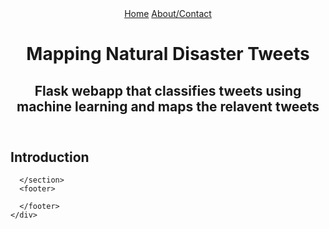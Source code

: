 <!DOCTYPE html>
<html lang="en" dir="ltr">
  <head>
    <meta charset="utf-8">
    <meta name="viewport" content="width=device-width, initial-scale=1">
    <link rel="stylesheet" href="/assets/css/styles.css">
    <title>MNDT</title>
  </head>
  <body>
    <div id="wrapper">
      <header>
        <nav>
          <div class="byline">
            <a href="/index.html">Home</a>
            <a href="/assets/about.html">About/Contact</a>
          </div>
        </nav>
        <hgroup>
          <h1>Mapping Natural Disaster Tweets</h1>
          <h2 class="tagline">Flask webapp that classifies tweets using machine learning and maps the relavent tweets</h2>
        </hgroup>
      </header>
      <section>
        <h1>Introduction</h1>

      </section>
      <footer>

      </footer>
    </div>
  </body>
</html>
